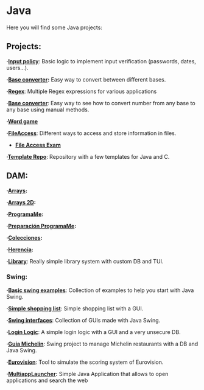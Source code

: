 # Java
Here you will find some Java projects:

## Projects:

**·[Input policy](https://github.com/Jkutkut/Java-Input_Policy)**: Basic logic to implement input verification (passwords, dates, users...).

**·[Base converter](https://github.com/Jkutkut/Java-Base_Converter):** Easy way to convert between different bases.

**·[Regex](https://github.com/Jkutkut/Regex)**: Multiple Regex expressions for various applications

**·[Base converter](https://github.com/Jkutkut/Java-Base_Converter)**: Easy way to see how to convert number from any base to any base using manual methods.

**·[Word game](https://github.com/Jkutkut/Java-JuegoAhorcado)**

**·[FileAccess](https://github.com/Jkutkut/Java-FileAccess)**: Different ways to access and store information in files.

- **[File Access Exam](https://github.com/Jkutkut/Java-FileAccessExam)**

**·[Template Repo](https://github.com/Jkutkut/AA)**: Repository with a few templates for Java and C.

## DAM:

**·[Arrays](https://github.com/Jkutkut/Java_ExamenesArrays):**

**·[Arrays 2D](https://github.com/Jkutkut/Java-EjerciciosArrays2D_2):**

**·[ProgramaMe](https://github.com/Jkutkut/programaMe):**

**·[Preparación ProgramaMe](https://github.com/Jkutkut/Programame-DAM_2022):**

**·[Colecciones](https://github.com/Jkutkut/Java-Colecciones):**

**·[Herencia](https://github.com/Jkutkut/Java-Herencia):**

**·[Library](https://github.com/Jkutkut/Java-Library)**: Really simple library system with custom DB and TUI.

### Swing:

**·[Basic swing examples](https://github.com/Jkutkut/Java-Swing_UF9_3)**: Collection of examples to help you start with Java Swing.

**·[Simple shopping list](https://github.com/Jkutkut/Java-Lista_Compra_Basica)**: Simple shopping list with a GUI.

**·[Swing interfaces](https://github.com/Jkutkut/Java-Swing-Interfaces)**: Collection of GUIs made with Java Swing.

**·[Login Logic](https://github.com/Jkutkut/Java-Login_logic)**: A simple login logic with a GUI and a very unsecure DB.

**·[Guia Michelin](https://github.com/Jkutkut/Java-Guia_Michelin)**: Swing project to manage Michelin restaurants with a DB and Java Swing.

**·[Eurovision](https://github.com/Jkutkut/Java-Eurovision)**: Tool to simulate the scoring system of Eurovision.

**·[MultiappLauncher](https://github.com/Jkutkut/Java-MultiAppLauncher):** Simple Java Application that allows to open applications and search the web

<!-- **·[]()**:  -->
<!-- **·[]()**:  -->

